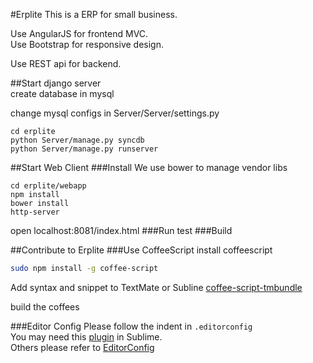 #Erplite
This is a ERP for small business.  

Use AngularJS for frontend MVC.  
Use Bootstrap for responsive design.  

Use REST api for backend.  

##Start django server<br>
create database in mysql <br>

change mysql configs in Server/Server/settings.py<br>
```
cd erplite
python Server/manage.py syncdb
python Server/manage.py runserver
```

##Start Web Client
###Install
We use bower to manage vendor libs
```
cd erplite/webapp
npm install
bower install
http-server
```
open localhost:8081/index.html
###Run test
###Build

##Contribute to Erplite
###Use CoffeeScript
install coffeescript
```bash
sudo npm install -g coffee-script
```
Add syntax and snippet to TextMate or Subline
[coffee-script-tmbundle](https://github.com/jashkenas/coffee-script-tmbundle)

build the coffees

###Editor Config
Please follow the indent in `.editorconfig`  
You may need this [plugin](https://github.com/sindresorhus/editorconfig-sublime) in Sublime.  
Others please refer to [EditorConfig](http://editorconfig.org/)
